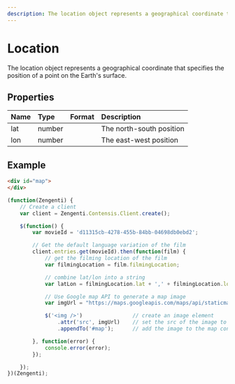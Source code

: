 ```yaml
---
description: The location object represents a geographical coordinate that specifies the position of a point on the Earth's surface.
---
```

# Location

The location object represents a geographical coordinate that specifies the position of a point on the Earth's surface.

## Properties

| Name | Type | Format | Description |
| :------- | :--- | :-- | :---------- |
| lat | number | | The north-south position |
| lon | number | | The east-west position |

## Example
```html
<div id="map">
</div>
```

```js
(function(Zengenti) {
    // Create a client
    var client = Zengenti.Contensis.Client.create();

    $(function() {
        var movieId = 'd11315cb-4278-455b-84bb-04698db0ebd2';

        // Get the default language variation of the film
        client.entries.get(movieId).then(function(film) {   
            // get the filming location of the film 
            var filmingLocation = film.filmingLocation;

            // combine lat/lon into a string
            var latLon = filmingLocation.lat + ',' + filmingLocation.lon;

            // Use Google map API to generate a map image 
            var imgUrl = "https://maps.googleapis.com/maps/api/staticmap?center=" + latLon + "&zoom=14&size=400x300&sensor=false";

            $('<img />')                // create an image element
                .attr('src', imgUrl)    // set the src of the image to the Google map
                .appendTo('#map');      // add the image to the map container

        }, function(error) {
            console.error(error);
        });

    });
})(Zengenti);
```
